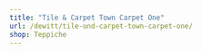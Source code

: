 ```yaml
---
title: "Tile & Carpet Town Carpet One"
url: /dewitt/tile-und-carpet-town-carpet-one/
shop: Teppiche
---
```

